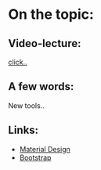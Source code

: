 # On the topic:

## Video-lecture:

[click..](https://go.skillbox.ru/education/course/weblayout/f96642a3-d130-441c-9846-5c1b59f0a1ea/videolesson)

## A few words:

New tools..

## Links:

- [Material Design](https://m3.material.io/)
- [Bootstrap](https://getbootstrap.com/)
